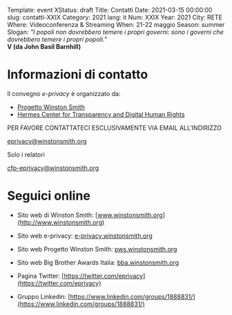 Template: event
XStatus: draft
Title: Contatti
Date: 2021-03-15 00:00:00
slug: contatti-XXIX
Category: 2021
lang: it
Num: XXIX
Year: 2021
City: RETE
Where: Videoconferenza & Streaming
When: 21-22 maggio
Season: summer
Slogan: <i>"I popoli non dovrebbero temere i propri governi: sono i governi che dovrebbero temere i propri popoli."</i><br/><b>V (da John Basil Barnhill)</b>

# Informazioni di contatto

Il convegno *e-privacy* è organizzato da:

- [Progetto Winston Smith](http://pws.winstonsmith.org)
- [Hermes Center for Transparency and Digital Human Rights](http://hermescenter.org)

PER FAVORE CONTATTATECI ESCLUSIVAMENTE VIA EMAIL ALL'INDIRIZZO

[eprivacy@winstonsmith.org](mailto:eprivacy@winstonsmith.org)

Solo i relatori

[cfp-eprivacy@winstonsmith.org](mailto:cfp-eprivacy@winstonsmith.org)



# Seguici online

- Sito web di Winston Smith: [www.winstonsmith.org](http://www.winstonsmith.org)

- Sito web e-privacy: [e-privacy.winstonsmith.org](http://e-privacy.winstonsmith.org)

- Sito web Progetto Winston Smith: [pws.winstonsmith.org](http://pws.winstonsmith.org)

- Sito web Big Brother Awards Italia: [bba.winstonsmith.org](http://bba.winstonsmith.org)

<!-- - Pagina Facebook: [www.facebook.com/events/120596381605441](http://www.facebook.com/events/120596381605441) -->

- Pagina Twitter: [https://twitter.com/eprivacy](https://twitter.com/eprivacy)

- Gruppo Linkedin: [https://www.linkedin.com/groups/1888831/](https://www.linkedin.com/groups/1888831/)
